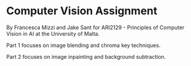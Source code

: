 # Computer Vision Assignment

By Francesca Mizzi and Jake Sant for ARI2129 - Principles of Computer Vision in AI at the University of Malta.

Part 1 focuses on image blending and chroma key techniques.

Part 2 focuses on image inpainting and background subtraction.